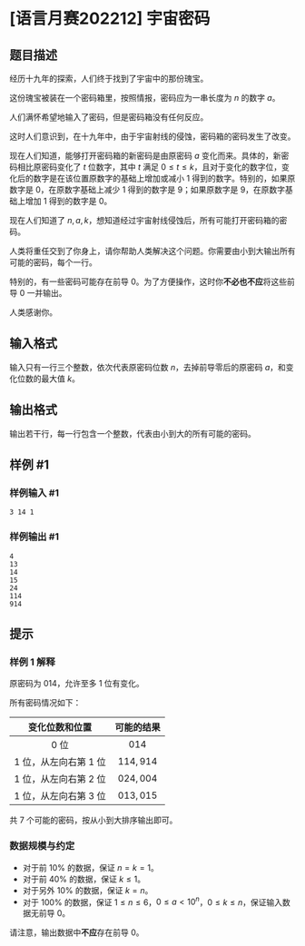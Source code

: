 # [语言月赛202212] 宇宙密码

## 题目描述

经历十九年的探索，人们终于找到了宇宙中的那份瑰宝。

这份瑰宝被装在一个密码箱里，按照情报，密码应为一串长度为 $n$ 的数字 $a$。

人们满怀希望地输入了密码，但是密码箱没有任何反应。

这时人们意识到，在十九年中，由于宇宙射线的侵蚀，密码箱的密码发生了改变。

现在人们知道，能够打开密码箱的新密码是由原密码 $a$ 变化而来。具体的，新密码相比原密码变化了 $t$ 位数字，其中 $t$ 满足 $0 \leq t \leq k$，且对于变化的数字位，变化后的数字是在该位置原数字的基础上增加或减小 $1$ 得到的数字。特别的，如果原数字是 $0$，在原数字基础上减少 $1$ 得到的数字是 $9$；如果原数字是 $9$，在原数字基础上增加 $1$ 得到的数字是 $0$。

现在人们知道了 $n, a, k$，想知道经过宇宙射线侵蚀后，所有可能打开密码箱的密码。

人类将重任交到了你身上，请你帮助人类解决这个问题。你需要由小到大输出所有可能的密码，每个一行。

特别的，有一些密码可能存在前导 $0$。为了方便操作，这时你**不必也不应**将这些前导 $0$ 一并输出。

人类感谢你。

## 输入格式

输入只有一行三个整数，依次代表原密码位数 $n$，去掉前导零后的原密码 $a$，和变化位数的最大值 $k$。

## 输出格式

输出若干行，每一行包含一个整数，代表由小到大的所有可能的密码。

## 样例 #1

### 样例输入 #1
```
3 14 1
```

### 样例输出 #1

```
4
13
14
15
24
114
914
```

## 提示

### 样例 1 解释

原密码为 $014$，允许至多 $1$ 位有变化。

所有密码情况如下：

| 变化位数和位置 | 可能的结果 |
| :-: | :-: |
| $0$ 位 | $014$ |
| $1$ 位，从左向右第 $1$ 位 | $114, 914$ |
| $1$ 位，从左向右第 $2$ 位 | $024, 004$ |
| $1$ 位，从左向右第 $3$ 位 | $013, 015$ |

共 $7$ 个可能的密码，按从小到大排序输出即可。

### 数据规模与约定

- 对于前 $10\%$ 的数据，保证 $n = k = 1$。
- 对于前 $40\%$ 的数据，保证 $k \leq 1$。
- 对于另外 $10\%$ 的数据，保证 $k = n$。
- 对于 $100\%$ 的数据，保证 $1 \leq n \leq 6$，$0 \leq a < 10 ^ n$，$0 \leq k \leq n$，保证输入数据无前导 $0$。

请注意，输出数据中**不应**存在前导 $0$。
